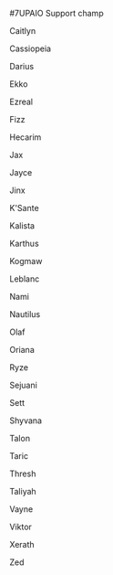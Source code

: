 #7UPAIO 
Support champ

Caitlyn

Cassiopeia

Darius

Ekko

Ezreal

Fizz

Hecarim

Jax

Jayce

Jinx

K'Sante

Kalista

Karthus

Kogmaw

Leblanc

Nami

Nautilus

Olaf

Oriana

Ryze

Sejuani

Sett

Shyvana

Talon

Taric

Thresh

Taliyah

Vayne

Viktor

Xerath

Zed
